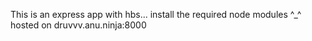 This is an express app with hbs...
install the required node modules ^_^
hosted on druvvv.anu.ninja:8000
